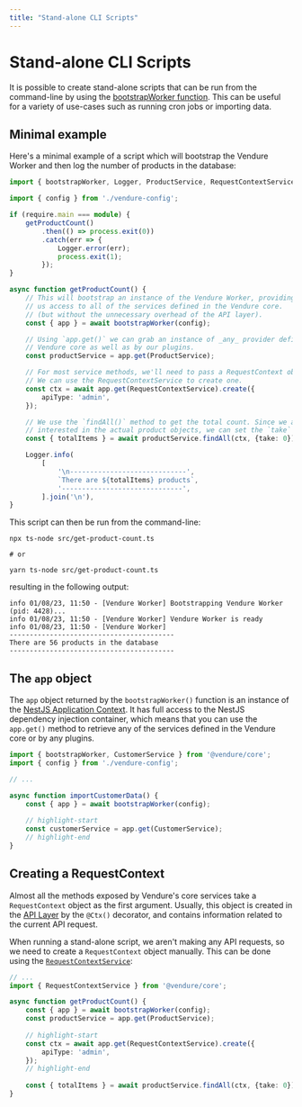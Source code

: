 ```yaml
---
title: "Stand-alone CLI Scripts"
---
```


# Stand-alone CLI Scripts

It is possible to create stand-alone scripts that can be run from the command-line by using the [bootstrapWorker function](/reference/typescript-api/worker/bootstrap-worker/). This can be useful for a variety of use-cases such as running cron jobs or importing data.

## Minimal example

Here's a minimal example of a script which will bootstrap the Vendure Worker and then log the number of products in the database:

```ts title="src/get-product-count.ts"
import { bootstrapWorker, Logger, ProductService, RequestContextService } from '@vendure/core';

import { config } from './vendure-config';

if (require.main === module) {
    getProductCount()
        .then(() => process.exit(0))
        .catch(err => {
            Logger.error(err);
            process.exit(1);
        });
}

async function getProductCount() {
    // This will bootstrap an instance of the Vendure Worker, providing
    // us access to all of the services defined in the Vendure core.
    // (but without the unnecessary overhead of the API layer).
    const { app } = await bootstrapWorker(config);

    // Using `app.get()` we can grab an instance of _any_ provider defined in the
    // Vendure core as well as by our plugins.
    const productService = app.get(ProductService);

    // For most service methods, we'll need to pass a RequestContext object.
    // We can use the RequestContextService to create one.
    const ctx = await app.get(RequestContextService).create({
        apiType: 'admin',
    });

    // We use the `findAll()` method to get the total count. Since we aren't
    // interested in the actual product objects, we can set the `take` option to 0.
    const { totalItems } = await productService.findAll(ctx, {take: 0});

    Logger.info(
        [
            '\n-----------------------------',
            `There are ${totalItems} products`,
            '------------------------------',
        ].join('\n'),
}
``` 

This script can then be run from the command-line:

```shell
npx ts-node src/get-product-count.ts

# or

yarn ts-node src/get-product-count.ts
```

resulting in the following output:

```shell
info 01/08/23, 11:50 - [Vendure Worker] Bootstrapping Vendure Worker (pid: 4428)...
info 01/08/23, 11:50 - [Vendure Worker] Vendure Worker is ready
info 01/08/23, 11:50 - [Vendure Worker]
-----------------------------------------
There are 56 products in the database
-----------------------------------------
```

## The `app` object

The `app` object returned by the `bootstrapWorker()` function is an instance of the [NestJS Application Context](https://docs.nestjs.com/standalone-applications). It has full access to the NestJS dependency injection container, which means that you can use the `app.get()` method to retrieve any of the services defined in the Vendure core or by any plugins.

```ts title="src/import-customer-data.ts"
import { bootstrapWorker, CustomerService } from '@vendure/core';
import { config } from './vendure-config';

// ...

async function importCustomerData() {
    const { app } = await bootstrapWorker(config);
    
    // highlight-start
    const customerService = app.get(CustomerService);
    // highlight-end
}
```

## Creating a RequestContext

Almost all the methods exposed by Vendure's core services take a `RequestContext` object as the first argument. Usually, this object is created in the [API Layer](/guides/developer-guide/the-api-layer/#resolvers) by the `@Ctx()` decorator, and contains information related to the current API request.

When running a stand-alone script, we aren't making any API requests, so we need to create a `RequestContext` object manually. This can be done using the [`RequestContextService`](/reference/typescript-api/request/request-context-service/):

```ts title="src/get-product-count.ts"
// ...
import { RequestContextService } from '@vendure/core';

async function getProductCount() {
    const { app } = await bootstrapWorker(config);
    const productService = app.get(ProductService);
    
    // highlight-start
    const ctx = await app.get(RequestContextService).create({
        apiType: 'admin',
    });
    // highlight-end
    
    const { totalItems } = await productService.findAll(ctx, {take: 0});
}
```
